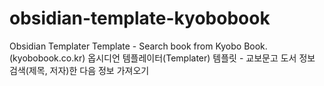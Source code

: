 # obsidian-template-kyobobook
Obsidian Templater Template - Search book from Kyobo Book. (kyobobook.co.kr) 옵시디언 템플레이터(Templater) 템플릿 - 교보문고 도서 정보 검색(제목, 저자)한 다음 정보 가져오기
